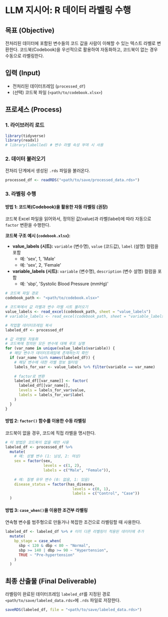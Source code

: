 # LLM 지시어: R 데이터 라벨링 수행

## 목표 (Objective)
전처리된 데이터에 포함된 변수들의 코드 값을 사람이 이해할 수 있는 텍스트 라벨로 변환한다. 코드북(Codebook)을 우선적으로 활용하여 자동화하고, 코드북이 없는 경우 수동으로 라벨링한다.

## 입력 (Input)
- 전처리된 데이터프레임 (`processed_df`)
- (선택) 코드북 파일 (`<path/to/codebook.xlsx>`)

## 프로세스 (Process)

### 1. 라이브러리 로드
```R
library(tidyverse)
library(readxl)
# library(labelled) # 변수 라벨 속성 부여 시 사용
```

### 2. 데이터 불러오기
전처리 단계에서 생성된 `.rds` 파일을 불러온다.
```R
processed_df <- readRDS("<path/to/save/processed_data.rds>")
```

### 3. 라벨링 수행

#### 방법 1: 코드북(Codebook)을 활용한 자동 라벨링 (권장)
코드북 Excel 파일을 읽어와서, 정의된 값(value)과 라벨(label)에 따라 자동으로 `factor` 변환을 수행한다.

**코드북 구조 예시 (`codebook.xlsx`):**
- **value_labels (시트):** `variable` (변수명), `value` (코드값), `label` (설명) 컬럼을 포함
  - 예: 'sex', 1, 'Male'
  - 예: 'sex', 2, 'Female'
- **variable_labels (시트):** `variable` (변수명), `description` (변수 설명) 컬럼을 포함
  - 예: 'sbp', 'Systolic Blood Pressure (mmHg)'

```R
# 코드북 파일 경로
codebook_path <- "<path/to/codebook.xlsx>"

# 코드북에서 값 라벨과 변수 라벨 시트 불러오기
value_labels <- read_excel(codebook_path, sheet = "value_labels")
# variable_labels <- read_excel(codebook_path, sheet = "variable_labels") # 필요한 경우

# 작업할 데이터프레임 복사
labeled_df <- processed_df

# 값 라벨링 자동화
# 코드북에 정의된 모든 변수에 대해 루프 실행
for (var_name in unique(value_labels$variable)) {
  # 해당 변수가 데이터프레임에 존재하는지 확인
  if (var_name %in% names(labeled_df)) {
    # 해당 변수에 대한 라벨 정보 필터링
    labels_for_var <- value_labels %>% filter(variable == var_name)
    
    # factor로 변환
    labeled_df[[var_name]] <- factor(
      labeled_df[[var_name]],
      levels = labels_for_var$value,
      labels = labels_for_var$label
    )
  }
}
```

#### 방법 2: `factor()` 함수를 이용한 수동 라벨링
코드북이 없을 경우, 코드에 직접 라벨을 명시한다.
```R
# 이 방법은 코드북이 없을 때만 사용
labeled_df <- processed_df %>%
  mutate(
    # 예: 성별 변수 (1: 남성, 2: 여성)
    sex = factor(sex, 
                 levels = c(1, 2), 
                 labels = c("Male", "Female")),
    
    # 예: 질병 유무 변수 (0: 없음, 1: 있음)
    disease_status = factor(has_disease, 
                              levels = c(0, 1), 
                              labels = c("Control", "Case"))
  )
```

#### 방법 3: `case_when()`을 이용한 조건부 라벨링
연속형 변수를 범주형으로 만들거나 복잡한 조건으로 라벨링할 때 사용한다.
```R
labeled_df <- labeled_df %>% # 이미 다른 라벨링이 적용된 데이터에 추가
  mutate(
    bp_stage = case_when(
      sbp < 120 & dbp < 80 ~ "Normal",
      sbp >= 140 | dbp >= 90 ~ "Hypertension",
      TRUE ~ "Pre-hypertension"
    )
  )
```

## 최종 산출물 (Final Deliverable)
라벨링이 완료된 데이터프레임 `labeled_df`를 지정된 경로 `<path/to/save/labeled_data.rds>`에 `.rds` 파일로 저장한다.
```R
saveRDS(labeled_df, file = "<path/to/save/labeled_data.rds>")
```